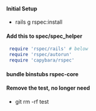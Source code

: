 #### Initial Setup

* rails g rspec:install

#### Add this to spec/spec_helper
```ruby
 require 'rspec/rails' # below
 require 'rspec/autorun'
 require 'capybara/rspec'
```
#### bundle binstubs rspec-core

#### Remove the test, no longer need
*  git rm -rf test 